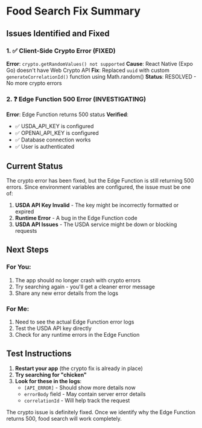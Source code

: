 # Food Search Fix Summary

## Issues Identified and Fixed

### 1. ✅ Client-Side Crypto Error (FIXED)

**Error**: `crypto.getRandomValues() not supported`
**Cause**: React Native (Expo Go) doesn't have Web Crypto API
**Fix**: Replaced `uuid` with custom `generateCorrelationId()` function using Math.random()
**Status**: RESOLVED - No more crypto errors

### 2. ❓ Edge Function 500 Error (INVESTIGATING)

**Error**: Edge Function returns 500 status
**Verified**:

- ✅ USDA_API_KEY is configured
- ✅ OPENAI_API_KEY is configured
- ✅ Database connection works
- ✅ User is authenticated

## Current Status

The crypto error has been fixed, but the Edge Function is still returning 500 errors. Since environment variables are configured, the issue must be one of:

1. **USDA API Key Invalid** - The key might be incorrectly formatted or expired
2. **Runtime Error** - A bug in the Edge Function code
3. **USDA API Issues** - The USDA service might be down or blocking requests

## Next Steps

### For You:

1. The app should no longer crash with crypto errors
2. Try searching again - you'll get a cleaner error message
3. Share any new error details from the logs

### For Me:

1. Need to see the actual Edge Function error logs
2. Test the USDA API key directly
3. Check for any runtime errors in the Edge Function

## Test Instructions

1. **Restart your app** (the crypto fix is already in place)
2. **Try searching for "chicken"**
3. **Look for these in the logs**:
   - `[API_ERROR]` - Should show more details now
   - `errorBody` field - May contain server error details
   - `correlationId` - Will help track the request

The crypto issue is definitely fixed. Once we identify why the Edge Function returns 500, food search will work completely.
